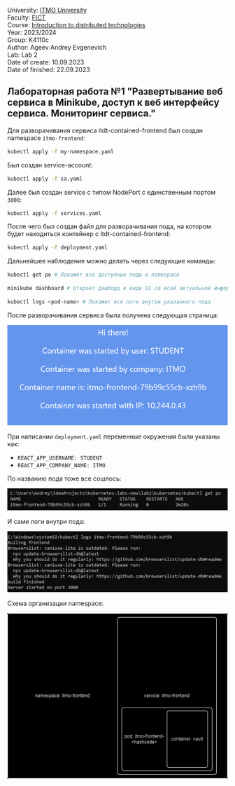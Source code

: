 University: [ITMO University](https://itmo.ru/ru/)\
Faculty: [FICT](https://fict.itmo.ru)\
Course: [Introduction to distributed technologies](https://github.com/itmo-ict-faculty/introduction-to-distributed-technologies)\
Year: 2023/2024\
Group: K4110c\
Author: Ageev Andrey Evgenevich\
Lab: Lab 2\
Date of create: 10.09.2023\
Date of finished: 22.09.2023
## Лабораторная работа №1 "Развертывание веб сервиса в Minikube, доступ к веб интерфейсу сервиса. Мониторинг сервиса."

Для разворачивания сервиса itdt-contained-frontend был создан namespace ```itmo-frontend```:

```bash 
kubectl apply -f my-namespace.yaml
```

Был создан service-account:

```bash 
kubectl apply -f sa.yaml
```

Далее был создан service с типом NodePort с единственным портом ```3000```:

```bash 
kubectl apply -f services.yaml
```

После чего был создан файл для разворачивания пода, на котором будет находиться контейнер с itdt-contained-frontend:

```bash 
kubectl apply -f deployment.yaml
```

Дальнейшее наблюдение можно делать через следующие команды:

```bash 
kubectl get po # Покажет все доступные поды в namespace
```

```bash 
minikube dashboard # Откроет дашборд в виде UI со всей актуальной информации по каждому namespace
```

```bash 
kubectl logs <pod-name> # Покажет все логи внутри указанного пода
```

После разворачивания сервиса была получена следующая страница:

![Стартовая страница](res/lab2.png)

При написании ```deployment.yaml``` переменные окружения были указаны как:
* ```REACT_APP_USERNAME: STUDENT```
* ```REACT_APP_COMPANY_NAME: ITMO```

По названию пода тоже все сошлось:

![Под](res/lab2_cli.png)

И сами логи внутри пода:

![Логи внутри пода](res/lab2_logs.png)

Схема организации namespace:

![Диаграмма](res/lab2_d.png)